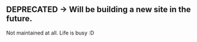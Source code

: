 ## DEPRECATED -> Will be building a new site in the future.

Not maintained at all. Life is busy :D
